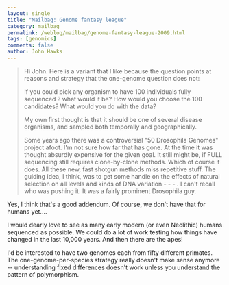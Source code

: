 ```yaml
---
layout: single 
title: "Mailbag: Genome fantasy league" 
category: mailbag
permalink: /weblog/mailbag/genome-fantasy-league-2009.html
tags: [genomics] 
comments: false 
author: John Hawks 
---
```


<blockquote>Hi John.   Here is a variant that I like because the question points at reasons and strategy that the one-genome question does not:
 
If you could pick any organism to have 100 individuals fully sequenced ? what would it be?  How would you choose the 100 candidates?  What would you do with the data?
 
My own first thought is that it should be one of several disease organisms, and sampled both temporally and geographically.
 
Some years ago there was a controversial "50 Drosophila Genomes" project afoot.  I'm not sure how far that has gone.  At the time it was thought absurdly expensive for the given goal.  It still might be, if FULL sequencing still requires clone-by-clone methods.  Which of course it does.  All these new, fast shotgun methods miss repetitive stuff.  The guiding idea, I think, was to get some handle on the effects of natural selection on all levels and kinds of DNA variation - - - .  I can't recall who was pushing it.  It was a fairly prominent Drosophila guy.</blockquote>

Yes, I think that's a good addendum. Of course, we don't have that for humans yet....

I would dearly love to see as many early modern (or even Neolithic) humans sequenced as possible. We could do a lot of work testing how things have changed in the last 10,000 years. And then there are the apes!

I'd be interested to have two genomes each from fifty different primates. The one-genome-per-species strategy really doesn't make sense anymore -- understanding fixed differences doesn't work unless you understand the pattern of polymorphism. 



